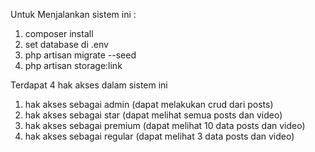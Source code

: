 Untuk Menjalankan sistem ini :

1. composer install
2. set database di .env
3. php artisan migrate --seed
4. php artisan storage:link

Terdapat 4 hak akses dalam sistem ini
1. hak akses sebagai admin (dapat melakukan crud dari posts)
2. hak akses sebagai star (dapat melihat semua posts dan video)
3. hak akses sebagai premium (dapat melihat 10 data posts dan video)
4. hak akses sebagai regular (dapat melihat 3 data posts dan video)
